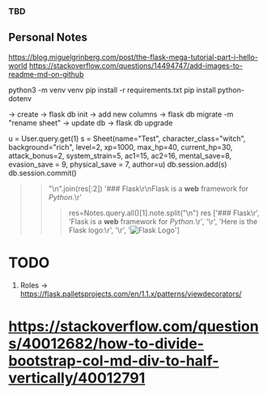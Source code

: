 ### TBD

## Personal Notes

https://blog.miguelgrinberg.com/post/the-flask-mega-tutorial-part-i-hello-world
https://stackoverflow.com/questions/14494747/add-images-to-readme-md-on-github

python3 -m venv venv
pip install -r requirements.txt
pip install python-dotenv

-> create -> flask db init
-> add new columns -> flask db migrate -m "rename sheet"
-> update db -> flask db upgrade

u = User.query.get(1)
s = Sheet(name="Test", character_class="witch", background="rich", level=2, xp=1000, max_hp=40, current_hp=30, attack_bonus=2, system_strain=5, ac1=15, ac2=16, mental_save=8, evasion_save = 9, physical_save = 7, author=u)
db.session.add(s)
db.session.commit()


>> "\n".join(res[:2])
'### Flask\r\nFlask is a **web** framework for _Python_.\r'
>>> res=Notes.query.all()[1].note.split("\n")
>>> res
['### Flask\r', 'Flask is a **web** framework for _Python_.\r', '\r', 'Here is the Flask logo:\r', '\r', '![Flask Logo](https://flask.palletsprojects.com/en/1.1.x/_images/flask-logo.png)']

# TODO

1. Roles -> https://flask.palletsprojects.com/en/1.1.x/patterns/viewdecorators/

# https://stackoverflow.com/questions/40012682/how-to-divide-bootstrap-col-md-div-to-half-vertically/40012791